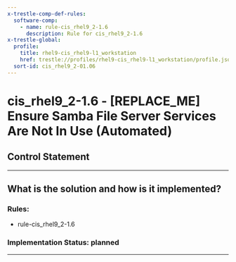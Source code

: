 ```yaml
---
x-trestle-comp-def-rules:
  software-comp:
    - name: rule-cis_rhel9_2-1.6
      description: Rule for cis_rhel9_2-1.6
x-trestle-global:
  profile:
    title: rhel9-cis_rhel9-l1_workstation
    href: trestle://profiles/rhel9-cis_rhel9-l1_workstation/profile.json
  sort-id: cis_rhel9_2-01.06
---
```


# cis_rhel9_2-1.6 - \[REPLACE_ME\] Ensure Samba File Server Services Are Not In Use (Automated)

## Control Statement

______________________________________________________________________

## What is the solution and how is it implemented?

<!-- For implementation status enter one of: implemented, partial, planned, alternative, not-applicable -->

<!-- Note that the list of rules under ### Rules: is read-only and changes will not be captured after assembly to JSON -->

<!-- Add control implementation description here for control: cis_rhel9_2-1.6 -->

### Rules:

  - rule-cis_rhel9_2-1.6

### Implementation Status: planned

______________________________________________________________________

